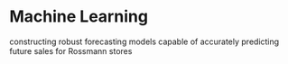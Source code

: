 # Machine Learning
 constructing robust forecasting models capable of accurately predicting future sales for Rossmann stores

